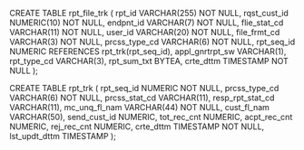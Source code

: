 CREATE TABLE rpt_file_trk (
    rpt_id VARCHAR(255) NOT NULL,
    rqst_cust_id NUMERIC(10) NOT NULL,
    endpnt_id VARCHAR(7) NOT NULL,
    flie_stat_cd VARCHAR(11) NOT NULL,
    user_id VARCHAR(20) NOT NULL,
    file_frmt_cd VARCHAR(3) NOT NULL,
    prcss_type_cd VARCHAR(6) NOT NULL,
    rpt_seq_id NUMERIC REFERENCES rpt_trk(rpt_seq_id),
    appl_gnrtrpt_sw VARCHAR(1),
    rpt_type_cd VARCHAR(3),
    rpt_sum_txt BYTEA,
    crte_dttm TIMESTAMP NOT NULL
);

CREATE TABLE rpt_trk (
    rpt_seq_id NUMERIC NOT NULL,
    prcss_type_cd VARCHAR(6) NOT NULL,
    prcss_stat_cd VARCHAR(11),
    resp_rpt_stat_cd VARCHAR(11),
    mc_unq_fl_nam VARCHAR(44) NOT NULL,
    cust_fl_nam VARCHAR(50),
    send_cust_id NUMERIC,
    tot_rec_cnt NUMERIC,
    acpt_rec_cnt NUMERIC,
    rej_rec_cnt NUMERIC,
    crte_dttm TIMESTAMP NOT NULL,
    lst_updt_dttm TIMESTAMP
);
